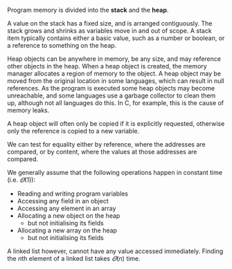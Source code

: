 Program memory is divided into the **stack** and the **heap**.

A value on the stack has a fixed size, and is arranged contiguously. The stack grows and shrinks as variables move in and out of scope. A stack item typically contains either a basic value, such as a number or boolean, or a reference to something on the heap.

Heap objects can be anywhere in memory, be any size, and may reference other objects in the heap. When a heap object is created, the memory manager allocates a region of memory to the object. A heap object may be moved from the original location in some languages, which can result in null references. As the program is executed some heap objects may become unreachable, and some languages use a garbage collector to clean them up, although not all languages do this. In C, for example, this is the cause of memory leaks.

A heap object will often only be copied if it is explicitly requested, otherwise only the reference is copied to a new variable.

We can test for equality either by reference, where the addresses are compared, or by content, where the values at those addresses are compared.

We generally assume that the following operations happen in constant time (i.e. $\varTheta(1)$):
- Reading and writing program variables
- Accessing any field in an object
- Accessing any element in an array
- Allocating a new object on the heap
	- but not initialising its fields
- Allocating a new array on the heap
	- but not initialising its fields

A linked list however, cannot have any value accessed immediately. Finding the $n$th element of a linked list takes $\varTheta(n)$ time.